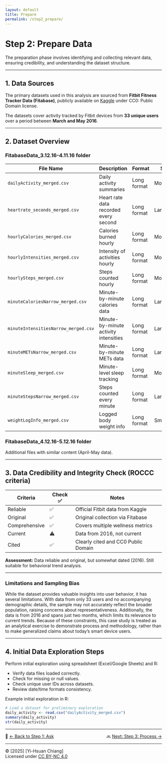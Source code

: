 ```yaml
---
layout: default
title: Prepare
permalink: /step2_prepare/
---
```



# Step 2: Prepare Data

The preparation phase involves identifying and collecting relevant data, ensuring credibility, and understanding the dataset structure.

---

## 1. Data Sources

The primary datasets used in this analysis are sourced from **Fitbit Fitness Tracker Data (Fitabase)**, publicly available on [Kaggle](https://www.kaggle.com/datasets/arashnic/fitbit) under CC0: Public Domain license.

The datasets cover activity tracked by Fitbit devices from **33 unique users** over a period between **March and May 2016**.

---

## 2. Dataset Overview

### FitabaseData_3.12.16-4.11.16 folder

<!-- <div style="overflow-x:auto;"> -->

| File Name                         | Description                               | Format        | Size    |
|----------------------------------|-------------------------------------------|---------------|---------|
| `dailyActivity_merged.csv`        | Daily activity summaries                  | Long format   | Moderate|
| `heartrate_seconds_merged.csv`    | Heart rate data recorded every second     | Long format   | Large   |
| `hourlyCalories_merged.csv`       | Calories burned hourly                    | Long format   | Moderate|
| `hourlyIntensities_merged.csv`    | Intensity of activities hourly            | Long format   | Moderate|
| `hourlySteps_merged.csv`          | Steps counted hourly                      | Long format   | Moderate|
| `minuteCaloriesNarrow_merged.csv` | Minute-by-minute calories data            | Long format   | Large   |
| `minuteIntensitiesNarrow_merged.csv`| Minute-by-minute activity intensities   | Long format   | Large   |
| `minuteMETsNarrow_merged.csv`     | Minute-by-minute METs data                | Long format   | Large   |
| `minuteSleep_merged.csv`          | Minute-level sleep tracking               | Long format   | Moderate|
| `minuteStepsNarrow_merged.csv`    | Steps counted every minute                | Long format   | Large   |
| `weightLogInfo_merged.csv`        | Logged body weight info                   | Long format   | Small   |

<!-- </div> -->



### FitabaseData_4.12.16-5.12.16 folder
Additional files with similar content (April-May data).

---

## 3. Data Credibility and Integrity Check (ROCCC criteria)

| Criteria      | Check ✅ | Notes                                  |
|---------------|----------|----------------------------------------|
| Reliable      | ✅       | Official Fitbit data from Kaggle       |
| Original      | ✅       | Original collection via Fitabase       |
| Comprehensive | ✅       | Covers multiple wellness metrics       |
| Current       | ⚠️       | Data from 2016, not current            |
| Cited         | ✅       | Clearly cited and CC0 Public Domain    |

**Assessment:** Data reliable and original, but somewhat dated (2016). Still suitable for behavioral trend analysis.

---

### Limitations and Sampling Bias

While the dataset provides valuable insights into user behavior, it has several limitations. With data from only 33 users and no accompanying demographic details, the sample may not accurately reflect the broader population, raising concerns about representativeness. Additionally, the data is from 2016 and spans just two months, which limits its relevance to current trends. Because of these constraints, this case study is treated as an analytical exercise to demonstrate process and methodology, rather than to make generalized claims about today’s smart device users.

---

## 4. Initial Data Exploration Steps
Perform initial exploration using spreadsheet (Excel/Google Sheets) and R:

- Verify data files loaded correctly.
- Check for missing or null values.
- Check unique user IDs across datasets.
- Review date/time formats consistency.

Example initial exploration in R:
```r
# Load a dataset for preliminary exploration
daily_activity <- read.csv("dailyActivity_merged.csv")
summary(daily_activity)
str(daily_activity)
```

---

<!-- 🔗 **[← Back to Step 1: Ask](../step1_ask/)** | 🔜 **[Next: Step 3: Process →](../step3_process/)** -->

<div style="display: flex; justify-content: space-between;">
  <span>🔗 <a href="../step1_ask/">← Back to Step 1: Ask</a></span>
  <span>🔜 <a href="../step3_process/">Next: Step 3: Process →</a></span>
</div>

---

© [2025] [Yi-Hsuan Chiang]  
Licensed under [CC BY-NC 4.0](https://creativecommons.org/licenses/by-nc/4.0/)
